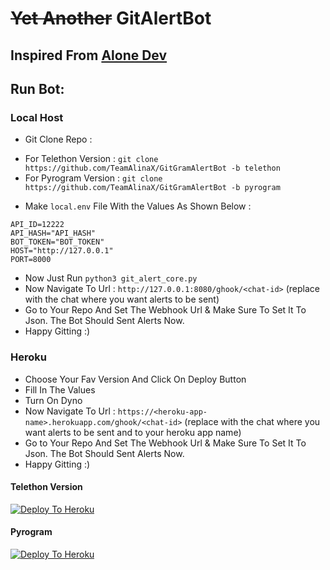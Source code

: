 # ~~Yet Another~~ GitAlertBot

## Inspired From [Alone Dev](https://github.com/New-Dev3/GitGram-Bot/)

## Run Bot: 
### Local Host

* Git Clone Repo :
- For Telethon Version : `git clone https://github.com/TeamAlinaX/GitGramAlertBot -b telethon`
- For Pyrogram Version : `git clone https://github.com/TeamAlinaX/GitGramAlertBot -b pyrogram`
* Make `local.env` File With the Values As Shown Below : 
```
API_ID=12222
API_HASH="API_HASH"
BOT_TOKEN="BOT_TOKEN"
HOST="http://127.0.0.1"
PORT=8000
```
* Now Just Run `python3 git_alert_core.py`
* Now Navigate To Url : `http://127.0.0.1:8080/ghook/<chat-id>` (replace <chat-id> with the chat where you want alerts to be sent)
* Go to Your Repo And Set The Webhook Url & Make Sure To Set It To Json. The Bot Should Sent Alerts Now.
* Happy Gitting :)

### Heroku
* Choose Your Fav Version And Click On Deploy Button
* Fill In The Values 
* Turn On Dyno
* Now Navigate To Url : `https://<heroku-app-name>.herokuapp.com/ghook/<chat-id>` (replace <chat-id> with the chat where you want alerts to be sent and <heroku-app-name> to your heroku app name)
* Go to Your Repo And Set The Webhook Url & Make Sure To Set It To Json. The Bot Should Sent Alerts Now.
* Happy Gitting :)
#### Telethon Version 

[![Deploy To Heroku](https://www.herokucdn.com/deploy/button.svg)](https://heroku.com/deploy?template=https://github.com/TeamAlinaX/GitGramAlertBot)

#### Pyrogram
[![Deploy To Heroku](https://www.herokucdn.com/deploy/button.svg)](https://heroku.com/deploy?template=https://github.com/TeamAlinaX/GitGramAlertBot/blob/pyrogram)
